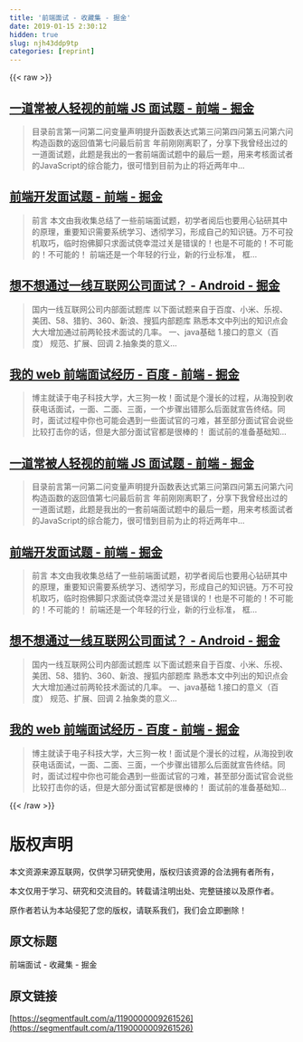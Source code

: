```yaml
---
title: '前端面试 - 收藏集 - 掘金' 
date: 2019-01-15 2:30:12
hidden: true
slug: njh43ddp9tp
categories: [reprint]
---
```


{{< raw >}}

                    
<h2 id="articleHeader0"><a href="https://juejin.im/entry/580cdbeec4c9710058943151" rel="nofollow noreferrer" target="_blank">一道常被人轻视的前端 JS 面试题 - 前端 - 掘金</a></h2>
<blockquote><p>目录前言第一问第二问变量声明提升函数表达式第三问第四问第五问第六问构造函数的返回值第七问最后前言 年前刚刚离职了，分享下我曾经出过的一道面试题，此题是我出的一套前端面试题中的最后一题，用来考核面试者的JavaScript的综合能力，很可惜到目前为止的将近两年中...</p></blockquote>
<h2 id="articleHeader1"><a href="https://juejin.im/entry/5781b8db0a2b58005765e628" rel="nofollow noreferrer" target="_blank">前端开发面试题 - 前端 - 掘金</a></h2>
<blockquote><p>前言 本文由我收集总结了一些前端面试题，初学者阅后也要用心钻研其中的原理，重要知识需要系统学习、透彻学习，形成自己的知识链。万不可投机取巧，临时抱佛脚只求面试侥幸混过关是错误的！也是不可能的！不可能的！不可能的！ 前端还是一个年轻的行业，新的行业标准， 框...</p></blockquote>
<h2 id="articleHeader2"><a href="https://juejin.im/entry/578d938079bc44005ff26aec" rel="nofollow noreferrer" target="_blank">想不想通过一线互联网公司面试？ - Android - 掘金</a></h2>
<blockquote><p>国内一线互联网公司内部面试题库 以下面试题来自于百度、小米、乐视、美团、58、猎豹、360、新浪、搜狐内部题库 熟悉本文中列出的知识点会大大增加通过前两轮技术面试的几率。 一、java基础 1.接口的意义（百度） 规范、扩展、回调 2.抽象类的意义...</p></blockquote>
<h2 id="articleHeader3"><a href="https://juejin.im/entry/584522c0a22b9d007a9f90e0" rel="nofollow noreferrer" target="_blank">我的 web 前端面试经历 - 百度 - 前端 - 掘金</a></h2>
<blockquote><p>博主就读于电子科技大学，大三狗一枚！面试是个漫长的过程，从海投到收获电话面试，一面、二面、三面，一个步骤出错那么后面就宣告终结。同时，面试过程中你也可能会遇到一些面试官的刁难，甚至部分面试官会说些比较打击你的话，但是大部分面试官都是很棒的！ 面试前的准备基础知...</p></blockquote>
<h2 id="articleHeader4"><a href="https://juejin.im/entry/580cdbeec4c9710058943151" rel="nofollow noreferrer" target="_blank">一道常被人轻视的前端 JS 面试题 - 前端 - 掘金</a></h2>
<blockquote><p>目录前言第一问第二问变量声明提升函数表达式第三问第四问第五问第六问构造函数的返回值第七问最后前言 年前刚刚离职了，分享下我曾经出过的一道面试题，此题是我出的一套前端面试题中的最后一题，用来考核面试者的JavaScript的综合能力，很可惜到目前为止的将近两年中...</p></blockquote>
<h2 id="articleHeader5"><a href="https://juejin.im/entry/5781b8db0a2b58005765e628" rel="nofollow noreferrer" target="_blank">前端开发面试题 - 前端 - 掘金</a></h2>
<blockquote><p>前言 本文由我收集总结了一些前端面试题，初学者阅后也要用心钻研其中的原理，重要知识需要系统学习、透彻学习，形成自己的知识链。万不可投机取巧，临时抱佛脚只求面试侥幸混过关是错误的！也是不可能的！不可能的！不可能的！ 前端还是一个年轻的行业，新的行业标准， 框...</p></blockquote>
<h2 id="articleHeader6"><a href="https://juejin.im/entry/578d938079bc44005ff26aec" rel="nofollow noreferrer" target="_blank">想不想通过一线互联网公司面试？ - Android - 掘金</a></h2>
<blockquote><p>国内一线互联网公司内部面试题库 以下面试题来自于百度、小米、乐视、美团、58、猎豹、360、新浪、搜狐内部题库 熟悉本文中列出的知识点会大大增加通过前两轮技术面试的几率。 一、java基础 1.接口的意义（百度） 规范、扩展、回调 2.抽象类的意义...</p></blockquote>
<h2 id="articleHeader7"><a href="https://juejin.im/entry/584522c0a22b9d007a9f90e0" rel="nofollow noreferrer" target="_blank">我的 web 前端面试经历 - 百度 - 前端 - 掘金</a></h2>
<blockquote><p>博主就读于电子科技大学，大三狗一枚！面试是个漫长的过程，从海投到收获电话面试，一面、二面、三面，一个步骤出错那么后面就宣告终结。同时，面试过程中你也可能会遇到一些面试官的刁难，甚至部分面试官会说些比较打击你的话，但是大部分面试官都是很棒的！ 面试前的准备基础知...</p></blockquote>

                
{{< /raw >}}

# 版权声明
本文资源来源互联网，仅供学习研究使用，版权归该资源的合法拥有者所有，

本文仅用于学习、研究和交流目的。转载请注明出处、完整链接以及原作者。

原作者若认为本站侵犯了您的版权，请联系我们，我们会立即删除！

## 原文标题
前端面试 - 收藏集 - 掘金

## 原文链接
[https://segmentfault.com/a/1190000009261526](https://segmentfault.com/a/1190000009261526)

